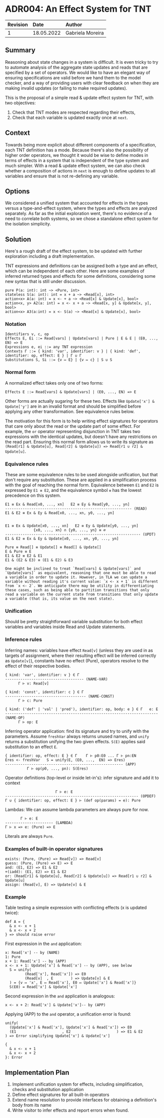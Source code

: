 # ADR004: An Effect System for TNT

| Revision | Date       | Author           |
| :------- | :--------- | :--------------- |
| 1        | 18.05.2022 | Gabriela Moreira |

## Summary

Reasoning about state changes in a system is difficult. It is even tricky to try
to automate analysis of the aggregate state updates and reads that are specified
by a set of operators. We would like to have an elegant way of ensuring
specifications are valid before we hand them to the model checker, and a way of
providing users with clear feedback on when they are making invalid updates (or
failing to make required updates).

This is the proposal of a simple read & update effect system for TNT, with two
objectives:
1. Check that TNT modes are respected regarding their effects,
2. Check that each variable is updated exactly once at `next`.

## Context

Towards being more explicit about different components of a specification, each
TNT definition has a mode. Because there's also the possibility of higher order
operators, we thought it would be wise to define modes in terms of effects in a
system that is independent of the type system and much simpler. With a read &
update effect system, we can also check whether a composition of actions in
`next` is enough to define updates to all variables and ensure that is not re-defining any variable.

## Options

We considered a unified system that accounted for effects in the types versus a type-and-effect system, where the types and effects are analyzed separately. As
far as the initial exploration went, there's no evidence of a need to correlate
both systems, so we chose a standalone effect system for the isolation
simplicity.

## Solution

Here's a rough draft of the effect system, to be updated with further
exploration including a draft implementation.

TNT expressions and definitions can be assigned both a type and an effect, which
can be independent of each other. Here are some examples of inferred returned
types and effects for some definitions, considering some new syntax that is
still under discussion.

```
pure P(a: int): int ~> <Pure, int>
stateless S(a: int): int = x + a ~> <Read[x], int>
action<x> A(a: int) = x <- + a ~> <Read[x] & Update[x], bool>
action<x, y> A2(a: int) = x <- x + a ~> <Read[x, y] & Update[x, y], bool>
action<x> A3(a:int) = x <- S(a) ~> <Read[x] & Update[x], bool>
```

### Notation

```
Identifiers v, c, op
Effects E, Ei ::= Read[vars] | Update[vars] | Pure | E & E | (E0, ..., EN) => E
Expressions e, ei ::= any TNT expression
Contexts Γ ::= { kind: 'var', identifier: v } | { kind: 'def', identifier: op, effect: E } | Γ ∪ Γ
Substitutions S, Si ::= {v ↦ E} | {v ↦ c} | S ∪ S
```

### Normal form

A normalized effect takes only one of two forms:

```
Effects E ::= Read[vars] & Update[vars] | (E0, ..., EN) => E 
```

Other forms are actually sugaring for these two. Effects like `Update['x'] &
Update['y']` are in an invalid format and should be simplified before applying any
other transformation. See equivalence rules below.

The motivation for this form is to help writing effect signatures for operators
that care only about the read or the update part of some effect. For example,
the `or` operator representing disjunction in TNT takes two expressions with the identical updates, but doesn't
have any restrictions on the read part. Ensuring this normal form allows us to
write its signature as `(Read[r1] & Update[u], Read[r2] & Update[u]) => Read[r1
∪ r2] & Update[u]`.

### Equivalence rules

These are some equivalence rules to be used alongside unification, but that
don't require any substitution. These are applied in a simplification process
with the goal of reaching the normal form. Equivalence between `E1` and `E2` is
expressed by `E1 ≡ E2`, and the equivalence symbol `≡` has the lowest
precedence on this system.

```
E1 ≡ Ex & Read[x0, ..., xn]   E2 ≡ Ey & Read[y0, ..., yn]
---------------------------------------------------------- (READ)
E1 & E2 ≡ Ex & Ey & Read[x0, ..., xn, y0, ..., yn]


E1 ≡ Ex & Update[x0, ..., xn]   E2 ≡ Ey & Update[y0, ..., yn]
             {x0, ..., xn} ∩ {y0, ..., yn} ≡ ∅
-------------------------------------------------------------- (UPDT)
E1 & E2 ≡ Ex & Ey & Update[x0, ..., xn, y0, ..., yn]

Pure ≡ Read[] ≡ Update[] ≡ Read[] & Update[] 
E & Pure ≡ E
E1 & E2 ≡ E2 & E1
E1 & (E2 & E3) ≡ (E1 & E2) & E3

One might be inclined to treat `Read[vars] & Update[vars]` and `Update[vars]` as equivalent, reasoning that one must be able to read a variable in order to update it. However, in TLA we can update a variable without reading it's current value: `x <- x + 1` is different from `x <- 2`. We anticipate there may be utility in differentiating these cases, such as being able to partition transitions that only read a variable on the current state from transitions that only update a variable (that is, its value on the next state).
```

### Unification

Should be pretty straightforward variable substitution for both effect variables
and variables inside Read and Update statements.

### Inference rules

Inferring names: variables have effect `Read[v]` (unless they are used in
as targets of assignment, where their resulting effect will be inferred correctly as
`Update[v]`), constants have no effect (Pure), operators resolve to the effect
of their respective bodies.

```
{ kind: 'var', identifier: v } ∈ Γ
------------------------------------ (NAME-VAR)
      Γ ⊢ v: Read[v]

{ kind: 'const', identifier: c } ∈ Γ
------------------------------------- (NAME-CONST)
      Γ ⊢ c: Pure
      
{ kind: ('def' | 'val' | 'pred'), identifier: op, body: e } ∈ Γ   e: E
---------------------------------------------------------------------- (NAME-OP)
      Γ ⊢ op: E

```

Inferring operator application: find its signature and try to unify with the
parameters. Assume `freshVar` always returns unused names, and `unify`
returns a substitution unifying the two given effects. `S(E)` applies said
substitution to an effect `E`.

```
{ identifier: op, effect: E } ∈ Γ    Γ ⊢ p0:E0 ... Γ ⊢ pn:EN
Eres <- freshVar   S = unify(E, (E0, ...,  EN) => Eres)
------------------------------------------------------ (APP)
          Γ ⊢ op(p0, ..., pn): S(Eres)
```

Operator definitions (top-level or inside let-in's): infer signature and add it to context
```
                       Γ ⊢ e: E
------------------------------------------------------------- (OPDEF)
Γ ∪ { identifier: op, effect: E } ⊢ (def op(params) = e): Pure
```

Lambdas: We can assume lambda parameters are always pure for now.
```
       Γ ⊢ e: E
---------------------- (LAMBDA)
Γ ⊢ x => e: (Pure) => E
```

Literals are always `Pure`.

### Examples of built-in operator signatures
```
exists: (Pure, (Pure) => Read[v]) => Read[v]
guess: (Pure, (Pure) => E) => E
and: (E1, E2) => E1 & E2
+(iadd): (E1, E2) => E1 & E2
or: (Read[r1] & Update[u], Read[r2] & Update[u]) => Read[r1 ∪ r2] & Update[u]
assign: (Read[v], E) => Update[v] & E
```

### Example
Table testing a simple expression with conflicting effects (x is updated twice):

```
def A = {
  & x <- x + 1
  & x <- x + 2
} => should raise error
```

First expression in the `and` application:

```
x: Read['x'] -- by (NAME)
1: Pure
x + 1: Read['x'] -- by (APP)
x <- x + 1: Update['x'] & Read['x'] -- by (APP), see below
  S = unify(
         (Read['x'], Read['x']) => E0
         (Read[v]  , E        ) => Update[v] & E
  ) = {v ↦ 'x', E ↦ Read['x'], E0 ↦ Update['x'] & Read['x']}
  S(E0) = Read['x'] & Update['x']
```

Second expression in the `and` application is analogous:

```
x <- x + 2: Read['x'] & Update['x']-- by (APP)
```

Applying (APP) to the `and` operator, a unification error is found:

```
unify(
  (Update['x'] & Read['x'], Update['x'] & Read['x']) => E0
  (E1                     , E2                     ) => E1 & E2
) => Error simplifying Update['x'] & Update['x']

{
  & x <- x + 1
  & x <- x + 2
}: Error
```

## Implementation Plan

1. Implement unification system for effects, including simplification, checks
   and substitution application
2. Define effect signatures for all built-in operators
3. Extend name resolution to provide interfaces for obtaining a definition's
   body from its name
4. Write visitor to infer effects and report errors when found.
